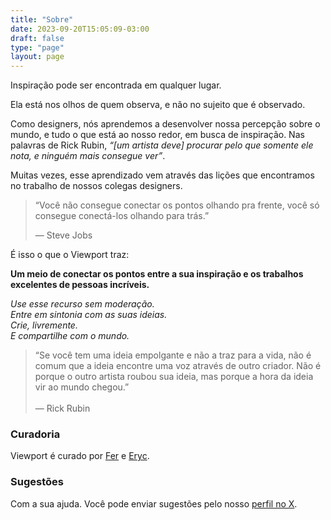 ```yaml
---
title: "Sobre"
date: 2023-09-20T15:05:09-03:00
draft: false
type: "page"
layout: page
---
```


Inspiração pode ser encontrada em qualquer lugar. 

Ela está nos olhos de quem observa, e não no sujeito que é observado.

Como designers, nós aprendemos a desenvolver nossa percepção sobre o mundo, e tudo o que está ao nosso redor, em busca de inspiração. Nas palavras de Rick Rubin, *“[um artista deve] procurar pelo que somente ele nota, e ninguém mais consegue ver”*.

Muitas vezes, esse aprendizado vem através das lições que encontramos no trabalho de nossos colegas designers.

> “Você não consegue conectar os pontos olhando pra frente, você só consegue conectá-los olhando para trás.” 
>
> — Steve Jobs

É isso o que o Viewport traz: 

**Um meio de conectar os pontos entre a sua inspiração e os trabalhos excelentes de pessoas incríveis.**

*Use esse recurso sem moderação.*
\
*Entre em sintonia com as suas ideias.*
\
*Crie, livremente.*
\
*E compartilhe com o mundo.*

> “Se você tem uma ideia empolgante e não a traz para a vida, não é comum que a ideia encontre uma voz através de outro criador. Não é porque o outro artista roubou sua ideia, mas porque a hora da ideia vir ao mundo chegou.” 
> \
> \
> — Rick Rubin

### Curadoria

Viewport é curado por [Fer](https://x.com/frrrnd) e [Eryc](https://x.com/eryc_cc).

### Sugestões

Com a sua ajuda. Você pode enviar sugestões pelo nosso [perfil no X](https://x.com/viewportui).
